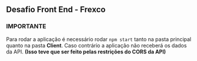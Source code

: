 ## Desafio Front End - Frexco

### IMPORTANTE

Para rodar a aplicação é necessário rodar `npm start` tanto na pasta principal quanto na pasta **Client**. Caso contrário a aplicação não receberá os dados da API. **(Isso teve que ser feito pelas restrições do CORS da API)**
